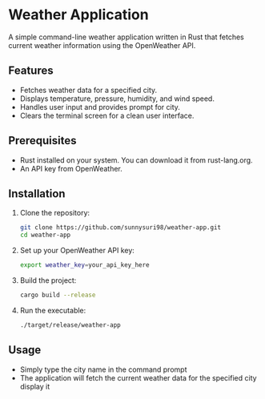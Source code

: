 # Weather Application

A simple command-line weather application written in Rust that fetches current weather information using the OpenWeather API.

## Features

- Fetches weather data for a specified city.
- Displays temperature, pressure, humidity, and wind speed.
- Handles user input and provides prompt for city.
- Clears the terminal screen for a clean user interface.

## Prerequisites

- Rust installed on your system. You can download it from rust-lang.org.
- An API key from OpenWeather.

## Installation

1. Clone the repository:
    ```sh
    git clone https://github.com/sunnysuri98/weather-app.git
    cd weather-app
    ```

2. Set up your OpenWeather API key:
    ```sh
    export weather_key=your_api_key_here
    ```

3. Build the project:
    ```sh
    cargo build --release

4. Run the executable:
    ```sh
    ./target/release/weather-app
    ```

## Usage

- Simply type the city name in the command prompt 
- The application will fetch the current weather data for the specified city display it






